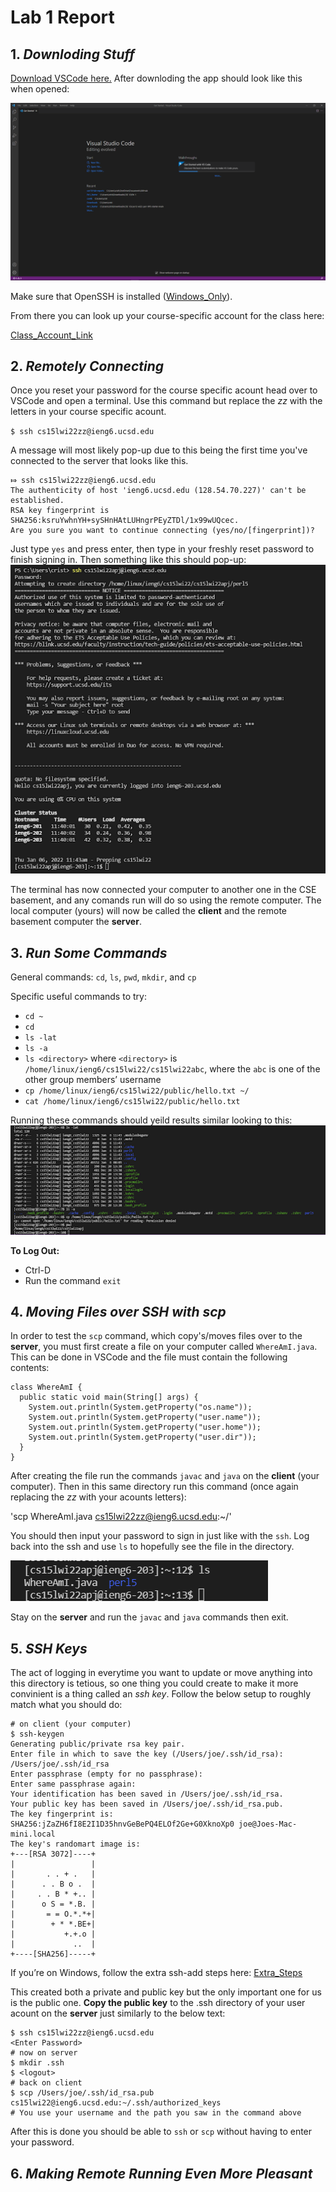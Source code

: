 # **Lab 1 Report**
## 1. *Downloding Stuff* 

 [Download VSCode here.](https://code.visualstudio.com/) After downloding the app should look like this when opened:

![VSCode](https://github.com/quistian241/cse15l-lab-reports/blob/main/VSCode_ScreenShot.png?raw=true)

Make sure that OpenSSH is installed ([Windows_Only](https://docs.microsoft.com/en-us/windows-server/administration/openssh/openssh_install_firstuse)). 

From there you can look up your course-specific account for the class here: 

[Class_Account_Link](https://sdacs.ucsd.edu/~icc/index.php)

## 2. *Remotely Connecting*

Once you reset your password for the course specific acount head over to VSCode and open a terminal. Use this command but replace the *zz* with the letters in your course specific acount.

`$ ssh cs15lwi22zz@ieng6.ucsd.edu`

A message will most likely pop-up due to this being the first time you've connected to the server that looks like this.
```
⤇ ssh cs15lwi22zz@ieng6.ucsd.edu
The authenticity of host 'ieng6.ucsd.edu (128.54.70.227)' can't be established.
RSA key fingerprint is SHA256:ksruYwhnYH+sySHnHAtLUHngrPEyZTDl/1x99wUQcec.
Are you sure you want to continue connecting (yes/no/[fingerprint])? 
```
Just type `yes` and press enter, then type in your freshly reset password to finish signing in. Then something like this should pop-up:
![Signing_In](https://github.com/quistian241/cse15l-lab-reports/blob/main/VSCode1.png?raw=true)

The terminal has now connected your computer to another one in the CSE basement, and any comands run will do so using the remote computer. The local computer (yours) will now be called the **client** and the remote basement computer the **server**.

## 3. *Run Some Commands*

General commands: `cd`, `ls`, `pwd`, `mkdir`, and `cp`

Specific useful commands to try:

- `cd ~`
- `cd`
- `ls -lat`
- `ls -a`
- `ls <directory>` where `<directory>` is `/home/linux/ieng6/cs15lwi22/cs15lwi22abc`, where the `abc` is one of the other group members’ username
- `cp /home/linux/ieng6/cs15lwi22/public/hello.txt ~/`
- `cat /home/linux/ieng6/cs15lwi22/public/hello.txt`

Running these commands should yeild results similar looking to this:
![Command_EX](https://github.com/quistian241/cse15l-lab-reports/blob/main/VSCode2.png?raw=true)

**To Log Out:**
- Ctrl-D
- Run the command `exit`
 

## 4. *Moving Files over SSH with scp*

In order to test the `scp` command, which copy's/moves files over to the **server**, you must first create a file on your computer called `WhereAmI.java`. This can be done in VSCode and the file must contain the following contents:
```
class WhereAmI {
  public static void main(String[] args) {
    System.out.println(System.getProperty("os.name"));
    System.out.println(System.getProperty("user.name"));
    System.out.println(System.getProperty("user.home"));
    System.out.println(System.getProperty("user.dir"));
  }
}
```

After creating the file run the commands `javac` and `java` on the **client** (your computer). Then in this same directory run this command (once again replacing the *zz* with your acounts letters):

'scp WhereAmI.java cs15lwi22zz@ieng6.ucsd.edu:~/'

You should then input your password to sign in just like with the `ssh`. Log back into the ssh and use `ls` to hopefully see the file in the directory. 

![LS_See_File?](https://github.com/quistian241/cse15l-lab-reports/blob/main/VSCode3.png?raw=true)

Stay on the **server** and run the `javac` and `java` commands then exit.

## 5. *SSH Keys*

The act of logging in everytime you want to update or move anything into this directory is tetious, so one thing you could create to make it more convinient is a thing called an *ssh key*. Follow the below setup to roughly match what you should do:

```
# on client (your computer)
$ ssh-keygen
Generating public/private rsa key pair.
Enter file in which to save the key (/Users/joe/.ssh/id_rsa): /Users/joe/.ssh/id_rsa
Enter passphrase (empty for no passphrase): 
Enter same passphrase again: 
Your identification has been saved in /Users/joe/.ssh/id_rsa.
Your public key has been saved in /Users/joe/.ssh/id_rsa.pub.
The key fingerprint is:
SHA256:jZaZH6fI8E2I1D35hnvGeBePQ4ELOf2Ge+G0XknoXp0 joe@Joes-Mac-mini.local
The key's randomart image is:
+---[RSA 3072]----+
|                 |
|       . . + .   |
|      . . B o .  |
|     . . B * +.. |
|      o S = *.B. |
|       = = O.*.*+|
|        + * *.BE+|
|           +.+.o |
|             ..  |
+----[SHA256]-----+
```

If you’re on Windows, follow the extra ssh-add steps here: [Extra_Steps](https://docs.microsoft.com/en-us/windows-server/administration/openssh/openssh_keymanagement#user-key-generation)

This created both a private and public key but the only important one for us is the public one. **Copy the public key** to the .ssh directory of your user acount on the **server** just similarly to the below text:

```
$ ssh cs15lwi22zz@ieng6.ucsd.edu
<Enter Password>
# now on server
$ mkdir .ssh
$ <logout>
# back on client
$ scp /Users/joe/.ssh/id_rsa.pub cs15lwi22@ieng6.ucsd.edu:~/.ssh/authorized_keys
# You use your username and the path you saw in the command above
```

After this is done you should be able to `ssh` or `scp` without having to enter your password. 

## 6. *Making Remote Running Even More Pleasant*
